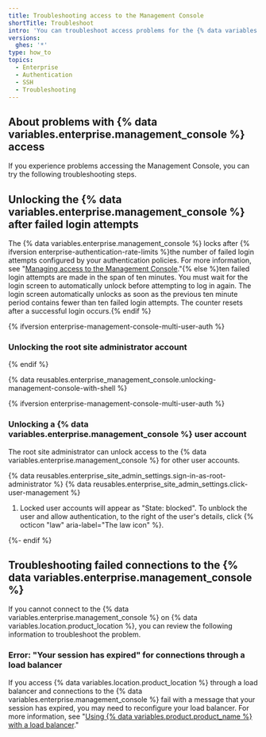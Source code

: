 ```yaml
---
title: Troubleshooting access to the Management Console
shortTitle: Troubleshoot
intro: 'You can troubleshoot access problems for the {% data variables.enterprise.management_console %}.'
versions:
  ghes: '*'
type: how_to
topics:
  - Enterprise
  - Authentication
  - SSH
  - Troubleshooting
---
```


## About problems with {% data variables.enterprise.management_console %} access

If you experience problems accessing the Management Console, you can try the following troubleshooting steps.

## Unlocking the {% data variables.enterprise.management_console %} after failed login attempts

The {% data variables.enterprise.management_console %} locks after {% ifversion enterprise-authentication-rate-limits %}the number of failed login attempts configured by your authentication policies. For more information, see "[Managing access to the Management Console](/admin/configuration/administering-your-instance-from-the-management-console/managing-access-to-the-management-console#configuring-rate-limits-for-authentication-to-the-management-console)."{% else %}ten failed login attempts are made in the span of ten minutes. You must wait for the login screen to automatically unlock before attempting to log in again. The login screen automatically unlocks as soon as the previous ten minute period contains fewer than ten failed login attempts. The counter resets after a successful login occurs.{% endif %}

{% ifversion enterprise-management-console-multi-user-auth %}
### Unlocking the root site administrator account
{% endif %}

{% data reusables.enterprise_management_console.unlocking-management-console-with-shell %}

{% ifversion enterprise-management-console-multi-user-auth %}
### Unlocking a {% data variables.enterprise.management_console %} user account

The root site administrator can unlock access to the {% data variables.enterprise.management_console %} for other user accounts.

{% data reusables.enterprise_site_admin_settings.sign-in-as-root-administrator %}
{% data reusables.enterprise_site_admin_settings.click-user-management %}
1. Locked user accounts will appear as "State: blocked". To unblock the user and allow authentication, to the right of the user's details, click {% octicon "law" aria-label="The law icon" %}.


{%- endif %}

## Troubleshooting failed connections to the {% data variables.enterprise.management_console %}

If you cannot connect to the {% data variables.enterprise.management_console %} on {% data variables.location.product_location %}, you can review the following information to troubleshoot the problem.

### Error: "Your session has expired" for connections through a load balancer

If you access {% data variables.location.product_location %} through a load balancer and connections to the {% data variables.enterprise.management_console %} fail with a message that your session has expired, you may need to reconfigure your load balancer. For more information, see "[Using {% data variables.product.product_name %} with a load balancer](/admin/configuration/configuring-network-settings/using-github-enterprise-server-with-a-load-balancer#error-your-session-has-expired-for-connections-to-the-management-console)."
